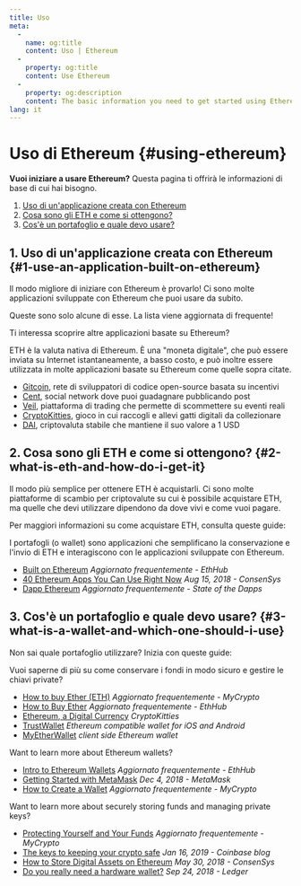 ```yaml
---
title: Uso
meta:
  - 
    name: og:title
    content: Uso | Ethereum
  - 
    property: og:title
    content: Use Ethereum
  - 
    property: og:description
    content: The basic information you need to get started using Ethereum.
lang: it
---
```


# Uso di Ethereum {#using-ethereum}

<div class="featured">

**Vuoi iniziare a usare Ethereum?** Questa pagina ti offrirà le informazioni di base di cui hai bisogno.

  1. [Uso di un'applicazione creata con Ethereum](#1-use-an-application-built-on-ethereum)
  2. [Cosa sono gli ETH e come si ottengono?](#2-what-is-eth-and-how-do-i-get-it)
  3. [Cos'è un portafoglio e quale devo usare?](#3-what-is-a-wallet-and-which-one-should-i-use)

</div>

## 1. Uso di un'applicazione creata con Ethereum {#1-use-an-application-built-on-ethereum}

Il modo migliore di iniziare con Ethereum è provarlo! Ci sono molte applicazioni sviluppate con Ethereum che puoi usare da subito.

Queste sono solo alcune di esse. La lista viene aggiornata di frequente!

<RandomAppList />

Ti interessa scoprire altre applicazioni basate su Ethereum?

ETH è la valuta nativa di Ethereum. È una "moneta digitale", che può essere inviata su Internet istantaneamente, a basso costo, e può inoltre essere utilizzata in molte applicazioni basate su Ethereum come quelle sopra citate.

- [Gitcoin](https://gitcoin.co), rete di sviluppatori di codice open-source basata su incentivi
- [Cent](https://beta.cent.co), social network dove puoi guadagnare pubblicando post
- [Veil](https://app.veil.co), piattaforma di trading che permette di scommettere su eventi reali
- [CryptoKitties](https://www.cryptokitties.co), gioco in cui raccogli e allevi gatti digitali da collezionare
- [DAI](https://makerdao.com/en/), criptovaluta stabile che mantiene il suo valore a 1 USD

## 2. Cosa sono gli ETH e come si ottengono? {#2-what-is-eth-and-how-do-i-get-it}

Il modo più semplice per ottenere ETH è acquistarli. Ci sono molte piattaforme di scambio per criptovalute su cui è possibile acquistare ETH, ma quelle che devi utilizzare dipendono da dove vivi e come vuoi pagare.

Per maggiori informazioni su come acquistare ETH, consulta queste guide:

I portafogli (o wallet) sono applicazioni che semplificano la conservazione e l'invio di ETH e interagiscono con le applicazioni sviluppate con Ethereum.

- [Built on Ethereum](https://docs.ethhub.io/built-on-ethereum/built-on-ethereum/) *Aggiornato frequentemente - EthHub*
- [40 Ethereum Apps You Can Use Right Now](https://media.consensys.net/40-ethereum-apps-you-can-use-right-now-d643333769f7) *Aug 15, 2018 - ConsenSys*
- [Dapp Ethereum](https://www.stateofthedapps.com/rankings/platform/ethereum) *Aggiornato frequentemente - State of the Dapps*

## 3. Cos'è un portafoglio e quale devo usare? {#3-what-is-a-wallet-and-which-one-should-i-use}

Non sai quale portafoglio utilizzare? Inizia con queste guide:

Vuoi saperne di più su come conservare i fondi in modo sicuro e gestire le chiavi private?

- [How to buy Ether (ETH)](https://support.mycrypto.com/how-to/getting-started/how-to-buy-ether-with-usd) *Aggiornato frequentemente - MyCrypto*
- [How to Buy Ether](https://docs.ethhub.io/using-ethereum/how-to-buy-ether/) *Aggiornato frequentemente - EthHub*
- [Ethereum, a Digital Currency](https://www.cryptokitties.co/faq#ethereum-a-digital-currency) *CryptoKitties*
- [TrustWallet](https://trustwallet.com/) _Ethereum compatible wallet for iOS and Android_
- [MyEtherWallet](https://www.myetherwallet.com/) _client side Ethereum wallet_

Want to learn more about Ethereum wallets?

- [Intro to Ethereum Wallets](https://docs.ethhub.io/using-ethereum/wallets/intro-to-ethereum-wallets/) *Aggiornato frequentemente - EthHub*
- [Getting Started with MetaMask](https://metamask.zendesk.com/hc/en-us/articles/360015489531-Getting-Started-With-MetaMask-Part-1-) *Dec 4, 2018 - MetaMask*
- [How to Create a Wallet](https://support.mycrypto.com/getting-started/creating-a-new-wallet-on-mycrypto.html) *Aggiornato frequentemente - MyCrypto*

Want to learn more about securely storing funds and managing private keys?

- [Protecting Yourself and Your Funds](https://support.mycrypto.com/staying-safe/protecting-yourself-and-your-funds) *Aggiornato frequentemente - MyCrypto*
- [The keys to keeping your crypto safe](https://blog.coinbase.com/the-keys-to-keeping-your-crypto-safe-96d497cce6cf) *Jan 16, 2019 - Coinbase blog*
- [How to Store Digital Assets on Ethereum](https://media.consensys.net/how-to-store-digital-assets-on-ethereum-a2bfdcf66bd0) *May 30, 2018 - ConsenSys*
- [Do you really need a hardware wallet?](https://medium.com/ledger-on-security-and-blockchain/ledger-101-part-1-do-you-really-need-a-hardware-wallet-7f5abbadd945) *Sep 24, 2018 - Ledger*
